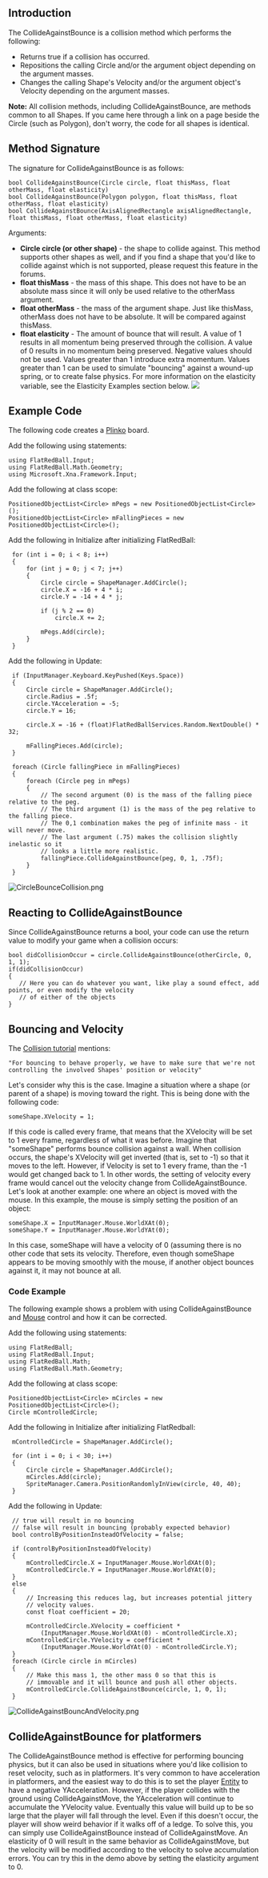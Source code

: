 ## Introduction

The CollideAgainstBounce is a collision method which performs the following:

-   Returns true if a collision has occurred.
-   Repositions the calling Circle and/or the argument object depending on the argument masses.
-   Changes the calling Shape's Velocity and/or the argument object's Velocity depending on the argument masses.

**Note:** All collision methods, including CollideAgainstBounce, are methods common to all Shapes. If you came here through a link on a page beside the Circle (such as Polygon), don't worry, the code for all shapes is identical.

## Method Signature

The signature for CollideAgainstBounce is as follows:

    bool CollideAgainstBounce(Circle circle, float thisMass, float otherMass, float elasticity)
    bool CollideAgainstBounce(Polygon polygon, float thisMass, float otherMass, float elasticity)
    bool CollideAgainstBounce(AxisAlignedRectangle axisAlignedRectangle, float thisMass, float otherMass, float elasticity)

Arguments:

-   **Circle circle (or other shape)** - the shape to collide against. This method supports other shapes as well, and if you find a shape that you'd like to collide against which is not supported, please request this feature in the forums.
-   **float thisMass** - the mass of this shape. This does not have to be an absolute mass since it will only be used relative to the otherMass argument.
-   **float otherMass** - the mass of the argument shape. Just like thisMass, otherMass does not have to be absolute. It will be compared against thisMass.
-   **float elasticity** - The amount of bounce that will result. A value of 1 results in all momentum being preserved through the collision. A value of 0 results in no momentum being preserved. Negative values should not be used. Values greater than 1 introduce extra momentum. Values greater than 1 can be used to simulate "bouncing" against a wound-up spring, or to create false physics. For more information on the elasticity  variable, see the Elasticity Examples section below. ![](https://i.imgur.com/MxtwqrI.gif)

## Example Code

The following code creates a [Plinko](http://en.wikipedia.org/wiki/Plinko) board.

Add the following using statements:

    using FlatRedBall.Input;
    using FlatRedBall.Math.Geometry;
    using Microsoft.Xna.Framework.Input;

Add the following at class scope:

    PositionedObjectList<Circle> mPegs = new PositionedObjectList<Circle>();
    PositionedObjectList<Circle> mFallingPieces = new PositionedObjectList<Circle>();

Add the following in Initialize after initializing FlatRedBall:

     for (int i = 0; i < 8; i++)
     {
         for (int j = 0; j < 7; j++)
         {
             Circle circle = ShapeManager.AddCircle();
             circle.X = -16 + 4 * i;
             circle.Y = -14 + 4 * j;

             if (j % 2 == 0)
                 circle.X += 2;

             mPegs.Add(circle);
         }
     }

Add the following in Update:

     if (InputManager.Keyboard.KeyPushed(Keys.Space))
     {
         Circle circle = ShapeManager.AddCircle();
         circle.Radius = .5f;
         circle.YAcceleration = -5;
         circle.Y = 16;

         circle.X = -16 + (float)FlatRedBallServices.Random.NextDouble() * 32;

         mFallingPieces.Add(circle);
     }

     foreach (Circle fallingPiece in mFallingPieces)
     {
         foreach (Circle peg in mPegs)
         {
             // The second argument (0) is the mass of the falling piece relative to the peg.
             // The third argument (1) is the mass of the peg relative to the falling piece.
             // The 0,1 combination makes the peg of infinite mass - it will never move.
             // The last argument (.75) makes the collision slightly inelastic so it
             // looks a little more realistic.
             fallingPiece.CollideAgainstBounce(peg, 0, 1, .75f);
         }
     }

![CircleBounceCollision.png](/media/migrated_media-CircleBounceCollision.png)

## Reacting to CollideAgainstBounce

Since CollideAgainstBounce returns a bool, your code can use the return value to modify your game when a collision occurs:

    bool didCollisionOccur = circle.CollideAgainstBounce(otherCircle, 0, 1, 1);
    if(didCollisionOccur)
    {
       // Here you can do whatever you want, like play a sound effect, add points, or even modify the velocity
       // of either of the objects
    }

## Bouncing and Velocity

The [Collision tutorial](/frb/docs/index.php?title=Tutorials:Introduction_to_Collision.md "Tutorials:Introduction to Collision") mentions:

    "For bouncing to behave properly, we have to make sure that we're not controlling the involved Shapes' position or velocity"

Let's consider why this is the case. Imagine a situation where a shape (or parent of a shape) is moving toward the right. This is being done with the following code:

    someShape.XVelocity = 1;

If this code is called every frame, that means that the XVelocity will be set to 1 every frame, regardless of what it was before. Imagine that "someShape" performs bounce collision against a wall. When collision occurs, the shape's XVelocity will get inverted (that is, set to -1) so that it moves to the left. However, if Velocity is set to 1 every frame, than the -1 would get changed back to 1. In other words, the setting of velocity every frame would cancel out the velocity change from CollideAgainstBounce. Let's look at another example: one where an object is moved with the mouse. In this example, the mouse is simply setting the position of an object:

    someShape.X = InputManager.Mouse.WorldXAt(0);
    someShape.Y = InputManager.Mouse.WorldYAt(0);

In this case, someShape will have a velocity of 0 (assuming there is no other code that sets its velocity. Therefore, even though someShape appears to be moving smoothly with the mouse, if another object bounces against it, it may not bounce at all.

### Code Example

The following example shows a problem with using CollideAgainstBounce and [Mouse](/frb/docs/index.php?title=FlatRedBall.Input.Mouse.md "FlatRedBall.Input.Mouse") control and how it can be corrected.

Add the following using statements:

    using FlatRedBall;
    using FlatRedBall.Input;
    using FlatRedBall.Math;
    using FlatRedBall.Math.Geometry;

Add the following at class scope:

    PositionedObjectList<Circle> mCircles = new PositionedObjectList<Circle>();
    Circle mControlledCircle;

Add the following in Initialize after initializing FlatRedball:

     mControlledCircle = ShapeManager.AddCircle();

     for (int i = 0; i < 30; i++)
     {
         Circle circle = ShapeManager.AddCircle();
         mCircles.Add(circle);
         SpriteManager.Camera.PositionRandomlyInView(circle, 40, 40);
     }

Add the following in Update:

     // true will result in no bouncing
     // false will result in bouncing (probably expected behavior)
     bool controlByPositionInsteadOfVelocity = false;

     if (controlByPositionInsteadOfVelocity)
     {
         mControlledCircle.X = InputManager.Mouse.WorldXAt(0);
         mControlledCircle.Y = InputManager.Mouse.WorldYAt(0);
     }
     else
     {
         // Increasing this reduces lag, but increases potential jittery
         // velocity values.
         const float coefficient = 20;

         mControlledCircle.XVelocity = coefficient * 
             (InputManager.Mouse.WorldXAt(0) - mControlledCircle.X);
         mControlledCircle.YVelocity = coefficient *
             (InputManager.Mouse.WorldYAt(0) - mControlledCircle.Y);
     }
     foreach (Circle circle in mCircles)
     {
         // Make this mass 1, the other mass 0 so that this is
         // immovable and it will bounce and push all other objects.
         mControlledCircle.CollideAgainstBounce(circle, 1, 0, 1);
     }

![CollideAgainstBouncAndVelocity.png](/media/migrated_media-CollideAgainstBouncAndVelocity.png)

## CollideAgainstBounce for platformers

The CollideAgainstBounce method is effective for performing bouncing physics, but it can also be used in situations where you'd like collision to reset velocity, such as in platformers. It's very common to have acceleration in platformers, and the easiest way to do this is to set the player [Entity](/frb/docs/index.php?title=Entity.md "Entity") to have a negative YAcceleration. However, if the player collides with the ground using CollideAgainstMove, the YAcceleration will continue to accumulate the YVelocity value. Eventually this value will build up to be so large that the player will fall through the level. Even if this doesn't occur, the player will show weird behavior if it walks off of a ledge. To solve this, you can simply use CollideAgainstBounce instead of CollideAgainstMove. An elasticity of 0 will result in the same behavior as CollideAgainstMove, but the velocity will be modified according to the velocity to solve accumulation errors. You can try this in the demo above by setting the elasticity argument to 0.
